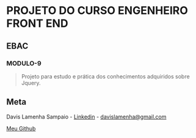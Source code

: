 # PROJETO DO CURSO ENGENHEIRO FRONT END

## EBAC

### MODULO-9

> Projeto para estudo e prática dos conhecimentos adquiridos sobre Jquery.

## Meta

Davis Lamenha Sampaio - [Linkedin](https://www.linkedin.com/in/davislamenha/) - davislamenha@gmail.com

[Meu Github](https://github.com/davislamenha)
